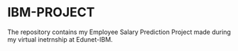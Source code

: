 # IBM-PROJECT
The repository contains my Employee Salary Prediction Project made during my virtual inetrnship at Edunet-IBM.  
